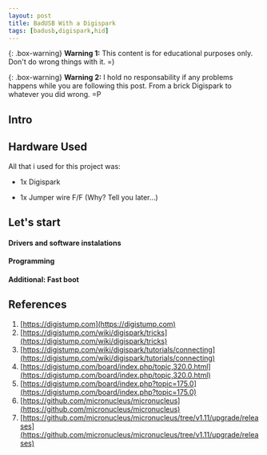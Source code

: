 ```yaml
---
layout: post
title: BadUSB With a Digispark
tags: [badusb,digispark,hid]
---
```


{: .box-warning}
**Warning 1:** This content is for educational purposes only. Don't do wrong things with it. =)

{: .box-warning} 
**Warning 2:** I hold no responsability if any problems happens while you are following this post. From a brick Digispark to whatever you did wrong. =P


## Intro

## Hardware Used

All that i used for this project was:

* 1x Digispark

* 1x Jumper wire F/F (Why? Tell you later...)


## Let's start

#### Drivers and software instalations

#### Programming

#### Additional: Fast boot


## References

1. [https://digistump.com](https://digistump.com)
2. [https://digistump.com/wiki/digispark/tricks](https://digistump.com/wiki/digispark/tricks)
3. [https://digistump.com/wiki/digispark/tutorials/connecting](https://digistump.com/wiki/digispark/tutorials/connecting)
4. [https://digistump.com/board/index.php/topic,320.0.html](https://digistump.com/board/index.php/topic,320.0.html)
5. [https://digistump.com/board/index.php?topic=175.0](https://digistump.com/board/index.php?topic=175.0)
6. [https://github.com/micronucleus/micronucleus](https://github.com/micronucleus/micronucleus)
7. [https://github.com/micronucleus/micronucleus/tree/v1.11/upgrade/releases](https://github.com/micronucleus/micronucleus/tree/v1.11/upgrade/releases)
